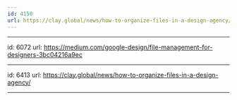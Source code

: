 ```yaml
---
id: 4150
url: https://clay.global/news/how-to-organize-files-in-a-design-agency/
---
```



---
id: 6072
url: https://medium.com/google-design/file-management-for-designers-3bc04216a9ec

---
id: 6413
url: https://clay.global/news/how-to-organize-files-in-a-design-agency/

---
